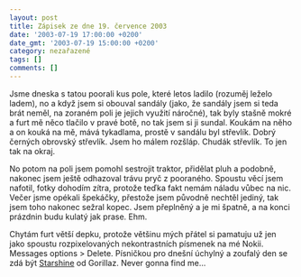 ```yaml
---
layout: post
title: Zápisek ze dne 19. července 2003
date: '2003-07-19 17:00:00 +0200'
date_gmt: '2003-07-19 15:00:00 +0200'
category: nezařazené
tags: []
comments: []
---
```

<p>Jsme dneska s tatou poorali kus pole, které letos ladilo (rozuměj leželo ladem), no   a když jsem si obouval sandály (jako, že sandály jsem si teda brát neměl, na zoraném poli   je jejich využití náročné), tak byly stašně mokré a furt mě něco tlačilo v pravé botě,   no tak jsem si ji sundal. Koukám na něho a on kouká na mě, mává tykadlama, prostě v sandálu   byl střevlík. Dobrý černých obrovský střevlík. Jsem ho málem rozšláp. Chudák střevlík. To jen tak na okraj.</p>
<p>No potom na poli jsem pomohl sestrojit traktor, přidělat pluh a podobně, nakonec jsem ještě odhazoval trávu   pryč z pooraného. Spoustu věcí jsem nafotil, fotky dohodím zítra, protože teďka fakt nemám náladu   vůbec na nic. Večer jsme opékali špekáčky, přestože jsem původně nechtěl jediný, tak jsem toho nakonec   sežral kopec. Jsem přeplněný a je mi špatně, a na konci prázdnin budu kulatý jak prase. Ehm.</p>
<p>Chytám furt větší depku, protože většinu mých přátel si pamatuju už jen jako spoustu   rozpixelovaných nekontrastních písmenek na mé Nokii. Messages options &gt; Delete. Písničkou pro dnešní   úchylný a zoufalý den se zdá být <a href="art.php?a=starshine.htm">Starshine</a> od Gorillaz. Never gonna find me...</p>
